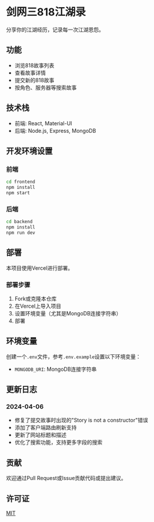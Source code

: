 # 剑网三818江湖录

分享你的江湖经历，记录每一次江湖恩怨。

## 功能

- 浏览818故事列表
- 查看故事详情
- 提交新的818故事
- 按角色、服务器等搜索故事

## 技术栈

- 前端: React, Material-UI
- 后端: Node.js, Express, MongoDB

## 开发环境设置

### 前端

```bash
cd frontend
npm install
npm start
```

### 后端

```bash
cd backend
npm install
npm run dev
```

## 部署

本项目使用Vercel进行部署。

### 部署步骤

1. Fork或克隆本仓库
2. 在Vercel上导入项目
3. 设置环境变量（尤其是MongoDB连接字符串）
4. 部署

## 环境变量

创建一个`.env`文件，参考`.env.example`设置以下环境变量：

- `MONGODB_URI`: MongoDB连接字符串

## 更新日志

### 2024-04-06
- 修复了提交故事时出现的"Story is not a constructor"错误
- 添加了客户端路由刷新支持
- 更新了网站标题和描述
- 优化了搜索功能，支持更多字段的搜索

## 贡献

欢迎通过Pull Request或Issue贡献代码或提出建议。

## 许可证

[MIT](LICENSE) 